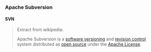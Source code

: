 ### Apache Subversion
#### SVN

> Extract from wikipedia:
>
> Apache Subversion is a [software versioning](#Software-Versioning) and
> [revision control](#Revision-Control) system distributed as
> [open source](#Open-Source) under the [Apache License](#Apache-License).

